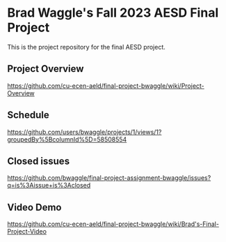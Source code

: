 # Brad Waggle's Fall 2023 AESD Final Project

This is the project repository for the final AESD project.

## Project Overview
https://github.com/cu-ecen-aeld/final-project-bwaggle/wiki/Project-Overview

## Schedule
https://github.com/users/bwaggle/projects/1/views/1?groupedBy%5BcolumnId%5D=58508554

## Closed issues
https://github.com/bwaggle/final-project-assignment-bwaggle/issues?q=is%3Aissue+is%3Aclosed

## Video Demo
https://github.com/cu-ecen-aeld/final-project-bwaggle/wiki/Brad's-Final-Project-Video

